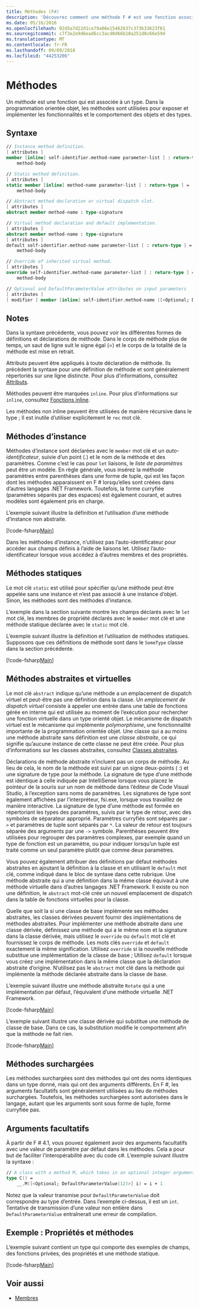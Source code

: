 ```yaml
---
title: Méthodes (F#)
description: 'Découvrez comment une méthode F # est une fonction associée à un type qui sont utilisées pour exposer et implémenter les fonctionnalités et le comportement des objets et des types.'
ms.date: 05/16/2016
ms.openlocfilehash: 02d5a7d22d1ce79a06e15462637c373b33623f61
ms.sourcegitcommit: c7f3e2e9d6ead6cc3acd0d66b10a251d0c66e59d
ms.translationtype: MT
ms.contentlocale: fr-FR
ms.lasthandoff: 09/09/2018
ms.locfileid: "44253206"
---
```

# <a name="methods"></a>Méthodes

Un *méthode* est une fonction qui est associée à un type. Dans la programmation orientée objet, les méthodes sont utilisées pour exposer et implémenter les fonctionnalités et le comportement des objets et des types.

## <a name="syntax"></a>Syntaxe

```fsharp
// Instance method definition.
[ attributes ]
member [inline] self-identifier.method-name parameter-list [ : return-type ] =
    method-body

// Static method definition.
[ attributes ]
static member [inline] method-name parameter-list [ : return-type ] =
    method-body

// Abstract method declaration or virtual dispatch slot.
[ attributes ]
abstract member method-name : type-signature

// Virtual method declaration and default implementation.
[ attributes ]
abstract member method-name : type-signature
[ attributes ]
default self-identifier.method-name parameter-list [ : return-type ] =
    method-body

// Override of inherited virtual method.
[ attributes ]
override self-identifier.method-name parameter-list [ : return-type ] =
    method-body

// Optional and DefaultParameterValue attributes on input parameters
[ attributes ]
[ modifier ] member [inline] self-identifier.method-name ([<Optional; DefaultParameterValue( default-value )>] input) [ : return-type ]
```

## <a name="remarks"></a>Notes

Dans la syntaxe précédente, vous pouvez voir les différentes formes de définitions et déclarations de méthode. Dans le corps de méthode plus de temps, un saut de ligne suit le signe égal (=) et le corps de la totalité de la méthode est mise en retrait.

Attributs peuvent être appliqués à toute déclaration de méthode. Ils précèdent la syntaxe pour une définition de méthode et sont généralement répertoriés sur une ligne distincte. Pour plus d’informations, consultez [Attributs](../attributes.md).

Méthodes peuvent être marquées `inline`. Pour plus d’informations sur `inline`, consultez [Fonctions inline](../functions/inline-functions.md).

Les méthodes non inline peuvent être utilisées de manière récursive dans le type ; Il est inutile d’utiliser explicitement le `rec` mot clé.

## <a name="instance-methods"></a>Méthodes d’instance

Méthodes d’instance sont déclarées avec le `member` mot clé et un *auto-identificateur*, suivie d’un point (.) et le nom de la méthode et des paramètres. Comme c’est le cas pour `let` liaisons, le *liste de paramètres* peut être un modèle. En règle générale, vous insérez la méthode paramètres entre parenthèses dans une forme de tuple, qui est les façon dont les méthodes apparaissent en F # lorsqu’elles sont créées dans d’autres langages .NET Framework. Toutefois, la forme curryfiée (paramètres séparés par des espaces) est également courant, et autres modèles sont également pris en charge.

L’exemple suivant illustre la définition et l’utilisation d’une méthode d’instance non abstraite.

[!code-fsharp[Main](../../../../samples/snippets/fsharp/lang-ref-1/snippet3401.fs)]

Dans les méthodes d’instance, n’utilisez pas l’auto-identificateur pour accéder aux champs définis à l’aide de liaisons let. Utilisez l’auto-identificateur lorsque vous accédez à d’autres membres et des propriétés.

## <a name="static-methods"></a>Méthodes statiques

Le mot clé `static` est utilisé pour spécifier qu’une méthode peut être appelée sans une instance et n’est pas associé à une instance d’objet. Sinon, les méthodes sont des méthodes d’instance.

L’exemple dans la section suivante montre les champs déclarés avec le `let` mot clé, les membres de propriété déclarés avec le `member` mot clé et une méthode statique déclarée avec le `static` mot clé.

L’exemple suivant illustre la définition et l’utilisation de méthodes statiques. Supposons que ces définitions de méthode sont dans le `SomeType` classe dans la section précédente.

[!code-fsharp[Main](../../../../samples/snippets/fsharp/lang-ref-1/snippet3402.fs)]

## <a name="abstract-and-virtual-methods"></a>Méthodes abstraites et virtuelles

Le mot clé `abstract` indique qu’une méthode a un emplacement de dispatch virtuel et peut-être pas une définition dans la classe. Un *emplacement de dispatch virtuel* consiste à appeler une entrée dans une table de fonctions gérée en interne qui est utilisée au moment de l’exécution pour rechercher une fonction virtuelle dans un type orienté objet. Le mécanisme de dispatch virtuel est le mécanisme qui implémente *polymorphisme*, une fonctionnalité importante de la programmation orientée objet. Une classe qui a au moins une méthode abstraite sans définition est une *classe abstraite*, ce qui signifie qu’aucune instance de cette classe ne peut être créée. Pour plus d’informations sur les classes abstraites, consultez [Classes abstraites](../abstract-classes.md).

Déclarations de méthode abstraite n’incluent pas un corps de méthode. Au lieu de cela, le nom de la méthode est suivi par un signe deux-points ( :) et une signature de type pour la méthode. La signature de type d’une méthode est identique à celle indiquée par IntelliSense lorsque vous placez le pointeur de la souris sur un nom de méthode dans l’éditeur de Code Visual Studio, à l’exception sans noms de paramètres. Les signatures de type sont également affichées par l’interpréteur, fsi.exe, lorsque vous travaillez de manière interactive. La signature de type d’une méthode est formée en répertoriant les types des paramètres, suivis par le type de retour, avec des symboles de séparateur approprié. Paramètres curryfiés sont séparés par `->` et paramètres de tuple sont séparés par `*`. La valeur de retour est toujours séparée des arguments par une `->` symbole. Parenthèses peuvent être utilisées pour regrouper des paramètres complexes, par exemple quand un type de fonction est un paramètre, ou pour indiquer lorsqu’un tuple est traité comme un seul paramètre plutôt que comme deux paramètres.

Vous pouvez également attribuer des définitions par défaut méthodes abstraites en ajoutant la définition à la classe et en utilisant le `default` mot clé, comme indiqué dans le bloc de syntaxe dans cette rubrique. Une méthode abstraite qui a une définition dans la même classe équivaut à une méthode virtuelle dans d’autres langages .NET Framework. Il existe ou non une définition, le `abstract` mot-clé crée un nouvel emplacement de dispatch dans la table de fonctions virtuelles pour la classe.

Quelle que soit la si une classe de base implémente ses méthodes abstraites, les classes dérivées peuvent fournir des implémentations de méthodes abstraites. Pour implémenter une méthode abstraite dans une classe dérivée, définissez une méthode qui a le même nom et la signature dans la classe dérivée, mais utilisez le `override` ou `default` mot clé et fournissez le corps de méthode. Les mots clés `override` et `default` exactement la même signification. Utilisez `override` si la nouvelle méthode substitue une implémentation de la classe de base ; Utilisez `default` lorsque vous créez une implémentation dans la même classe que la déclaration abstraite d’origine. N’utilisez pas le `abstract` mot clé dans la méthode qui implémente la méthode déclarée abstraite dans la classe de base.

L’exemple suivant illustre une méthode abstraite `Rotate` qui a une implémentation par défaut, l’équivalent d’une méthode virtuelle .NET Framework.

[!code-fsharp[Main](../../../../samples/snippets/fsharp/lang-ref-1/snippet3403.fs)]

L’exemple suivant illustre une classe dérivée qui substitue une méthode de classe de base. Dans ce cas, la substitution modifie le comportement afin que la méthode ne fait rien.

[!code-fsharp[Main](../../../../samples/snippets/fsharp/lang-ref-1/snippet3404.fs)]

## <a name="overloaded-methods"></a>Méthodes surchargées

Les méthodes surchargées sont des méthodes qui ont des noms identiques dans un type donné, mais qui ont des arguments différents. En F #, les arguments facultatifs sont généralement utilisées au lieu de méthodes surchargées. Toutefois, les méthodes surchargées sont autorisées dans le langage, autant que les arguments sont sous forme de tuple, forme curryfiée pas.

## <a name="optional-arguments"></a>Arguments facultatifs

À partir de F # 4.1, vous pouvez également avoir des arguments facultatifs avec une valeur de paramètre par défaut dans les méthodes.  Cela a pour but de faciliter l’interopérabilité avec du code c#.  L’exemple suivant illustre la syntaxe :

```fsharp
// A class with a method M, which takes in an optional integer argument.
type C() =
    __.M([<Optional; DefaultParameterValue(12)>] i) = i + 1
```

Notez que la valeur transmise pour `DefaultParameterValue` doit correspondre au type d’entrée.  Dans l’exemple ci-dessus, il est un `int`.  Tentative de transmission d’une valeur non entière dans `DefaultParameterValue` entraînerait une erreur de compilation.

## <a name="example-properties-and-methods"></a>Exemple : Propriétés et méthodes

L’exemple suivant contient un type qui comporte des exemples de champs, des fonctions privées, des propriétés et une méthode statique.

[!code-fsharp[Main](../../../../samples/snippets/fsharp/lang-ref-1/snippet3406.fs)]

## <a name="see-also"></a>Voir aussi

- [Membres](index.md)
